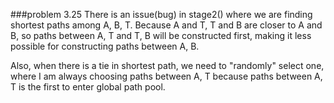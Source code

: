 ###problem 3.25
There is an issue(bug) in stage2() where we are finding shortest paths among A, B, T. Because A and T, T and B are closer to A and B, so paths between A, T and T, B will be constructed first, making it less possible for constructing paths between A, B. 

Also, when there is a tie in shortest path, we need to "randomly" select one, where I am always choosing paths between A, T because paths between A, T is the first to enter global path pool. 
